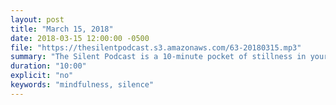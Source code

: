 ```yaml
---
layout: post
title: "March 15, 2018"
date: 2018-03-15 12:00:00 -0500
file: "https://thesilentpodcast.s3.amazonaws.com/63-20180315.mp3"
summary: "The Silent Podcast is a 10-minute pocket of stillness in your day. Listen to it at a set time every day, in the middle of a busy commute, or when you simply need a break from all of the hustle and bustle of distraction around you."
duration: "10:00"
explicit: "no"
keywords: "mindfulness, silence"
---
```

